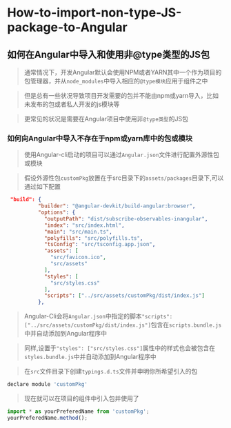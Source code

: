 # How-to-import-non-type-JS-package-to-Angular

## 如何在Angular中导入和使用非@type类型的JS包

> 通常情况下，开发Angular默认会使用NPM或者YARN其中一个作为项目的包管理器，并从`node_modules`中导入相应的`@type模块`应用于组件之中

> 但是总有一些状况导致项目开发需要的包并不能由npm或yarn导入，比如未发布的包或者私人开发的js模块等

> 更常见的状况是需要在Angular项目中使用非`@type类型`的JS包

### 如何向Angular中导入不存在于npm或yarn库中的包或模块

> 使用Angular-cli启动的项目可以通过`Angular.json`文件进行配置外源性包或模块

> 假设外源性包`customPkg`放置在于src目录下的`assets/packages`目录下,可以通过如下配置

```json
 "build": {
          "builder": "@angular-devkit/build-angular:browser",
          "options": {
            "outputPath": "dist/subscribe-observables-inangular",
            "index": "src/index.html",
            "main": "src/main.ts",
            "polyfills": "src/polyfills.ts",
            "tsConfig": "src/tsconfig.app.json",
            "assets": [
              "src/favicon.ico",
              "src/assets"
            ],
            "styles": [
              "src/styles.css"
            ],
            "scripts": ["../src/assets/customPkg/dist/index.js"]
          },
```

> Angular-Cli会将`Angular.json`中指定的脚本`"scripts": ["../src/assets/customPkg/dist/index.js"]`包含在`scripts.bundle.js`中并自动添加到Angular程序中

> 同样,设置于`"styles": ["src/styles.css"]`属性中的样式也会被包含在`styles.bundle.js`中并自动添加到Angular程序中

> 在`src`文件目录下创建`typings.d.ts`文件并申明你所希望引入的包

```javascript
declare module 'customPkg'
```

> 现在就可以在项目的组件中引入包并使用了

```typescript
import * as yourPreferedName from 'customPkg';
yourPreferedName.method();
```

